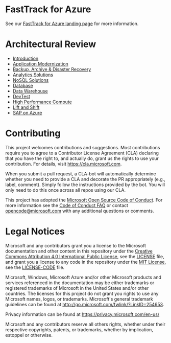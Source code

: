 # FastTrack for Azure

See our [FastTrack for Azure landing page](https://github.com/Azure/FastTrackForAzure) for more information.

# Architectural Review 
* [Introduction](articles/introduction.md)
* [Application Modernization](articles/application-modernization.md)
* [Backup, Archive & Disaster Recovery](articles/backup-archive-disaster-recovery.md)
* [Analytics Solutions](articles/analytics.md)
* [NoSQL Solutions](articles/nosql-migration.md)
* [Database](articles/database.md)
* [Data Warehouse](articles/data-warehouse.md)
* [DevTest](articles/devtest.md)
* [High Performance Compute](articles/hpc.md)
* [Lift and Shift](articles/lift-and-shift.md)
* [SAP on Azure](articles/sap-on-azure.md)


# Contributing

This project welcomes contributions and suggestions.  Most contributions require you to agree to a
Contributor License Agreement (CLA) declaring that you have the right to, and actually do, grant us
the rights to use your contribution. For details, visit https://cla.microsoft.com.

When you submit a pull request, a CLA-bot will automatically determine whether you need to provide
a CLA and decorate the PR appropriately (e.g., label, comment). Simply follow the instructions
provided by the bot. You will only need to do this once across all repos using our CLA.

This project has adopted the [Microsoft Open Source Code of Conduct](https://opensource.microsoft.com/codeofconduct/).
For more information see the [Code of Conduct FAQ](https://opensource.microsoft.com/codeofconduct/faq/) or
contact [opencode@microsoft.com](mailto:opencode@microsoft.com) with any additional questions or comments.

# Legal Notices

Microsoft and any contributors grant you a license to the Microsoft documentation and other content
in this repository under the [Creative Commons Attribution 4.0 International Public License](https://creativecommons.org/licenses/by/4.0/legalcode),
see the [LICENSE](LICENSE) file, and grant you a license to any code in the repository under the [MIT License](https://opensource.org/licenses/MIT), see the
[LICENSE-CODE](LICENSE-CODE) file.

Microsoft, Windows, Microsoft Azure and/or other Microsoft products and services referenced in the documentation
may be either trademarks or registered trademarks of Microsoft in the United States and/or other countries.
The licenses for this project do not grant you rights to use any Microsoft names, logos, or trademarks.
Microsoft's general trademark guidelines can be found at http://go.microsoft.com/fwlink/?LinkID=254653.

Privacy information can be found at https://privacy.microsoft.com/en-us/

Microsoft and any contributors reserve all others rights, whether under their respective copyrights, patents,
or trademarks, whether by implication, estoppel or otherwise.
